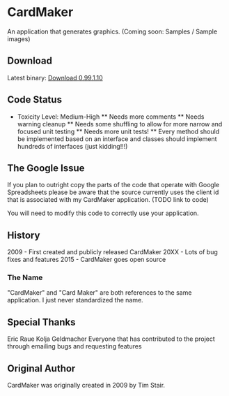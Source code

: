 # CardMaker

An application that generates graphics. (Coming soon: Samples / Sample images)

## Download

Latest binary: [Download 0.99.1.10](https://www.nhmk.com/applications/CardMaker_0.99.1.10.zip)

## Code Status

* Toxicity Level: Medium-High
** Needs more comments
** Needs warning cleanup
** Needs some shuffling to allow for more narrow and focused unit testing
** Needs more unit tests!
** Every method should be implemented based on an interface and classes should implement hundreds of interfaces (just kidding!!!)

## The Google Issue

If you plan to outright copy the parts of the code that operate with Google Spreadsheets please be aware that the source
currently uses the client id that is associated with my CardMaker application. (TODO link to code)

You will need to modify this code to correctly use your application.

## History

2009 - First created and publicly released CardMaker
20XX - Lots of bug fixes and features
2015 - CardMaker goes open source

### The Name

"CardMaker" and "Card Maker" are both references to the same application. I just never standardized the name.

## Special Thanks

Eric Raue
Kolja Geldmacher
Everyone that has contributed to the project through emailing bugs and requesting features

## Original Author

CardMaker was originally created in 2009 by Tim Stair.
